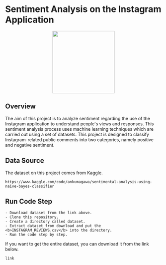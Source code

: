 # Sentiment Analysis on the Instagram Application 

<p align="center"><a href="/" target="_blank"><img src="https://upload.wikimedia.org/wikipedia/commons/thumb/e/e7/Instagram_logo_2016.svg/2048px-Instagram_logo_2016.svg.png" width="200"></a></p>

## Overview
The aim of this project is to analyze sentiment regarding the use of the Instagram  application to understand people's views and responses. This sentiment analysis process uses machine learning techniques which are carried out using a set of datasets. This project is designed to classify Instagram-related public comments into two categories, namely positive and negative sentiment.

## Data Source
The dataset on this project comes from Kaggle.
    
    https://www.kaggle.com/code/ankumagawa/sentimental-analysis-using-naive-bayes-classifier

## Run Code Step
    - Download dataset from the link above.
    - Clone this repository.
    - Create a directory called dataset.
    - Extract dataset from download and put the <b>INSTAGRAM_REVIEWS.csv</b> into the directory.
    - Run the code step by step.

If you want to get the entire dataset, you can download it from the link below.

    link